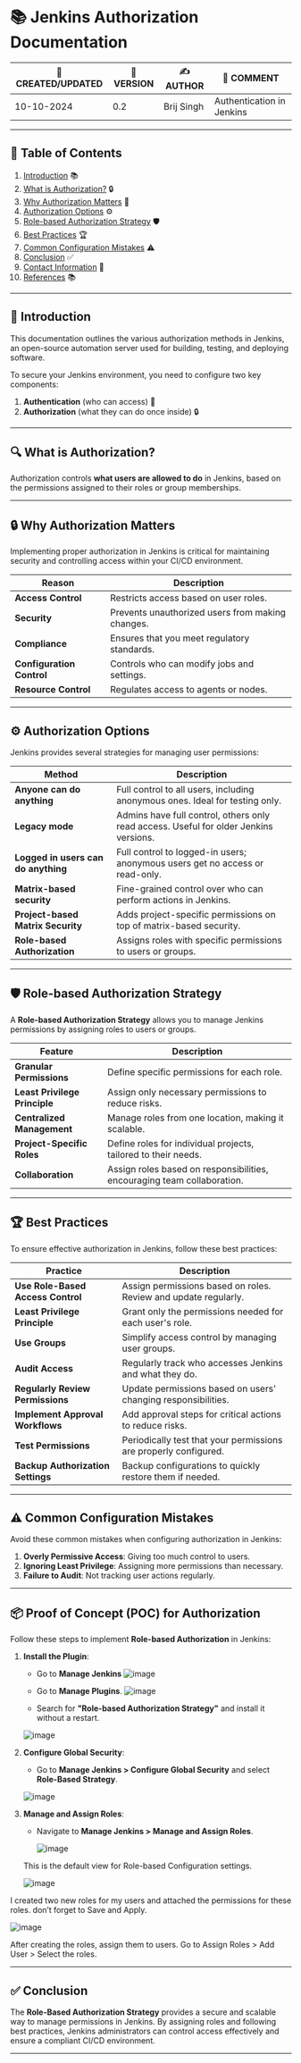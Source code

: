 # 📚 Jenkins Authorization Documentation

| 📅 CREATED/UPDATED | 📌 VERSION | ✍️ AUTHOR    | 📝 COMMENT                     |
|--------------------|------------|--------------|--------------------------------|
| 10-10-2024         | 0.2        | Brij Singh   | Authentication in Jenkins   |

---

## 📑 Table of Contents

1. [Introduction](#introduction) 📚
2. [What is Authorization?](#what-is-authorization) 🔒
3. [Why Authorization Matters](#why-authorization-matters) 🚨
4. [Authorization Options](#authorization-options) ⚙️
5. [Role-based Authorization Strategy](#role-based-authorization-strategy) 🛡️
6. [Best Practices](#best-practices) 🏆
7. [Common Configuration Mistakes](#common-configuration-mistakes) ⚠️
8. [Conclusion](#conclusion) ✅
9. [Contact Information](#contact-information) 📧
10. [References](#references) 📚

---

## 📜 Introduction

This documentation outlines the various authorization methods in Jenkins, an open-source automation server used for building, testing, and deploying software.

To secure your Jenkins environment, you need to configure two key components:

1. **Authentication** (who can access) 👥
2. **Authorization** (what they can do once inside) 🔒

---

## 🔍 What is Authorization?

Authorization controls **what users are allowed to do** in Jenkins, based on the permissions assigned to their roles or group memberships.

---

## 🔒 Why Authorization Matters

Implementing proper authorization in Jenkins is critical for maintaining security and controlling access within your CI/CD environment.

| **Reason**                  | **Description**                                             |
| --------------------------- | ----------------------------------------------------------- |
| **Access Control**           | Restricts access based on user roles.                       |
| **Security**                 | Prevents unauthorized users from making changes.            |
| **Compliance**               | Ensures that you meet regulatory standards.                 |
| **Configuration Control**    | Controls who can modify jobs and settings.                  |
| **Resource Control**         | Regulates access to agents or nodes.                        |

---

## ⚙️ Authorization Options

Jenkins provides several strategies for managing user permissions:

| **Method**                         | **Description**                                                                  |
| ----------------------------------  | -------------------------------------------------------------------------------- |
| **Anyone can do anything**          | Full control to all users, including anonymous ones. Ideal for testing only.      |
| **Legacy mode**                     | Admins have full control, others only read access. Useful for older Jenkins versions. |
| **Logged in users can do anything** | Full control to logged-in users; anonymous users get no access or read-only.      |
| **Matrix-based security**           | Fine-grained control over who can perform actions in Jenkins.                    |
| **Project-based Matrix Security**   | Adds project-specific permissions on top of matrix-based security.               |
| **Role-based Authorization**        | Assigns roles with specific permissions to users or groups.                      |

---

## 🛡️ Role-based Authorization Strategy

A **Role-based Authorization Strategy** allows you to manage Jenkins permissions by assigning roles to users or groups.

| **Feature**                  | **Description**                                              |
| ---------------------------- | ------------------------------------------------------------ |
| **Granular Permissions**      | Define specific permissions for each role.                   |
| **Least Privilege Principle** | Assign only necessary permissions to reduce risks.           |
| **Centralized Management**    | Manage roles from one location, making it scalable.          |
| **Project-Specific Roles**    | Define roles for individual projects, tailored to their needs. |
| **Collaboration**             | Assign roles based on responsibilities, encouraging team collaboration. |

---

## 🏆 Best Practices

To ensure effective authorization in Jenkins, follow these best practices:

| **Practice**                    | **Description**                                                |
| -------------------------------- | -------------------------------------------------------------- |
| **Use Role-Based Access Control**| Assign permissions based on roles. Review and update regularly. |
| **Least Privilege Principle**    | Grant only the permissions needed for each user's role.         |
| **Use Groups**                   | Simplify access control by managing user groups.               |
| **Audit Access**                 | Regularly track who accesses Jenkins and what they do.         |
| **Regularly Review Permissions** | Update permissions based on users' changing responsibilities.   |
| **Implement Approval Workflows** | Add approval steps for critical actions to reduce risks.        |
| **Test Permissions**             | Periodically test that your permissions are properly configured. |
| **Backup Authorization Settings**| Backup configurations to quickly restore them if needed.       |

---
## ⚠️ Common Configuration Mistakes

Avoid these common mistakes when configuring authorization in Jenkins:

1. **Overly Permissive Access**: Giving too much control to users.
2. **Ignoring Least Privilege**: Assigning more permissions than necessary.
3. **Failure to Audit**: Not tracking user actions regularly.

---

## 📦 Proof of Concept (POC) for Authorization

Follow these steps to implement **Role-based Authorization** in Jenkins:

1. **Install the Plugin**:  
   - Go to **Manage Jenkins**
      ![image](https://github.com/user-attachments/assets/2b02f173-00ab-4385-b0fc-7c92e48ffd8c)

   - Go to **Manage Plugins**.
     ![image](https://github.com/user-attachments/assets/cd2aedd1-a89b-4ab0-8b85-dbdff70614d3)

   - Search for **"Role-based Authorization Strategy"** and install it without a restart.

    ![image](https://github.com/user-attachments/assets/5762e2bf-a237-44ee-976f-d1f0acedf840)



 

3. **Configure Global Security**:  
   - Go to **Manage Jenkins > Configure Global Security** and select **Role-Based Strategy**.

    ![image](https://github.com/user-attachments/assets/311e1e99-d461-4968-9725-f5d970e2a8c6)


4. **Manage and Assign Roles**:
   - Navigate to **Manage Jenkins > Manage and Assign Roles**.
     
     ![image](https://github.com/user-attachments/assets/bbf9e5ec-fd78-43a6-83ad-27c6fe44a956)

   This is the default view for Role-based Configuration settings.
         
     ![image](https://github.com/user-attachments/assets/385d754a-fa39-475e-a9bb-0126b33672c2)

I created two new roles for my users and attached the permissions for these roles. don’t forget to Save and Apply.

![image](https://github.com/user-attachments/assets/5f30b74b-86ca-4526-adf9-029a1dfa1381)

After creating the roles, assign them to users.
Go to Assign Roles > Add User > Select the roles.

---

## ✅ Conclusion

The **Role-Based Authorization Strategy** provides a secure and scalable way to manage permissions in Jenkins. By assigning roles and following best practices, Jenkins administrators can control access effectively and ensure a compliant CI/CD environment.

---
##
